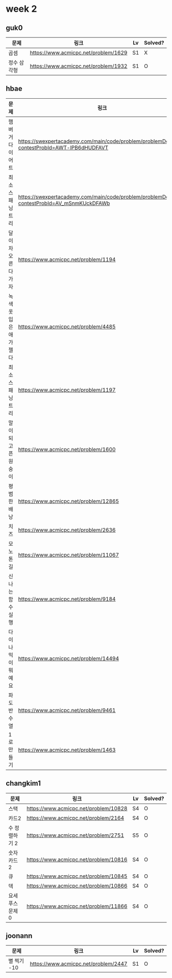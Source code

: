 # week 2

## guk0
| 문제 | 링크 | Lv  | Solved? |
| --- | --- | --- | --- |
| 곱셈 | https://www.acmicpc.net/problem/1629 | S1 | X |
| 정수 삼각형 | https://www.acmicpc.net/problem/1932 | S1 | O |

## hbae 
| 문제 | 링크 | Lv  | Solved? |
| --- | --- | --- | --- |
| 햄버거다이어트 | https://swexpertacademy.com/main/code/problem/problemDetail.do?contestProbId=AWT-lPB6dHUDFAVT | D3 | O |
| 최소스패닝트리 | https://swexpertacademy.com/main/code/problem/problemDetail.do?contestProbId=AV_mSnmKUckDFAWb | D4 | O |
| 달이차오른다가자 | https://www.acmicpc.net/problem/1194 | G1 | O |
| 녹색옷입은애가젤다 | https://www.acmicpc.net/problem/4485 | G4 | O |
| 최소스패닝트리 | https://www.acmicpc.net/problem/1197 | G4 | O |
| 말이되고픈원숭이 | https://www.acmicpc.net/problem/1600 | G4 | O |
| 평범한배낭 | https://www.acmicpc.net/problem/12865 | G5 | O |
| 치즈 | https://www.acmicpc.net/problem/2636 | G4 | O |
| 모노톤길 | https://www.acmicpc.net/problem/11067 | S1 | O |
| 신나는함수실행 | https://www.acmicpc.net/problem/9184 | S2 | O |
| 다이나믹이뭐예요 | https://www.acmicpc.net/problem/14494 | S2 | O |
| 파도반수열 | https://www.acmicpc.net/problem/9461 | S3 | O |
| 1로만들기 | https://www.acmicpc.net/problem/1463 | S3 | O |


## changkim1
| 문제 | 링크 | Lv  | Solved? |
| --- | --- | --- | --- |
| 스택 | https://www.acmicpc.net/problem/10828 | S4 | O |
| 카드2 | https://www.acmicpc.net/problem/2164 | S4 | O |
| 수 정렬하기 2 | https://www.acmicpc.net/problem/2751 | S5 | O |
| 숫자 카드 2 | https://www.acmicpc.net/problem/10816 | S4 | O |
| 큐 | https://www.acmicpc.net/problem/10845 | S4 | O |
| 덱 | https://www.acmicpc.net/problem/10866 | S4 | O |
| 요세푸스 문제 0 | https://www.acmicpc.net/problem/11866 | S4 | O |


## joonann
| 문제 | 링크 | Lv  | Solved? |
| --- | --- | --- | --- |
| 별 찍기 -10 | https://www.acmicpc.net/problem/2447 | S1 | O |
